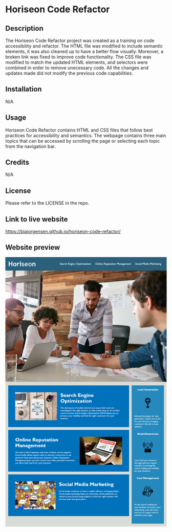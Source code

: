 # Horiseon Code Refactor

## Description

The Horiseon Code Refactor project was created as a training on code accessibility and refactor. The HTML file was modified to include semantic elements, it was also cleaned up to have a better flow visually. Moreover, a broken link was fixed to improve code functionality. The CSS file was modified to match the updated HTML elements, and selectors were combined in order to remove unecessary code. All the changes and updates made did not modify the previous code capabilities. 

## Installation

N/A

## Usage

Horiseon Code Refactor contains HTML and CSS files that follow best practices for accessibility and semantics. The webpage contains three main topics that can be accessed by scrolling the page or selecting each topic from the navigation bar.

## Credits

N/A

## License

Please refer to the LICENSE in the repo.

## Link to live website

https://biajorgensen.github.io/horiseon-code-refactor/

## Website preview

![Webpage_demo](./images/horiseon-code-refactor-demo.png)


